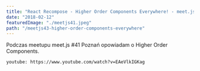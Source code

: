 ```yaml
---
title: "React Recompose - Higher Order Components Everywhere! - meet.js #41 Poznań - nagranie video"
date: "2018-02-12"
featuredImage: "./meetjs41.jpeg"
path: "/meetjs43-higher-order-components-everywhere"
---
```


Podczas meetupu meet.js #41 Poznań opowiadam o Higher Order Components.

`youtube: https://www.youtube.com/watch?v=EAeVlkIGKag`
